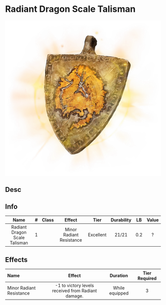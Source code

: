 # Radiant Dragon Scale Talisman

![Copyrighted Image](RadiantDragonScaleTalisman.png)

## Desc

## Info

|             Name             | # | Class |          Effect          |   Tier   | Durability | LB | Value |
| :---------------------------: | :-: | :---: | :----------------------: | :-------: | :--------: | :-: | :---: |
| Radiant Dragon Scale Talisman | 1 |      | Minor Radiant Resistance | Excellent |   21/21   | 0.2 |   ?   |

## Effects

| Name | Effect | Duration | Tier Required |
| :--- | :----: | :------: | :-----------: |
| Minor Radiant Resistance | -1 to victory levels received from Radiant damage. | While equipped | 3 |
